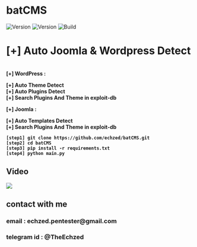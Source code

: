 <h1>batCMS</h1>
<img src="https://img.shields.io/badge/batCMS-1.0-brightgreen.svg" alt="Version" data-canonical-src="https://img.shields.io/badge/XAttacker-2.5-brightgreen.svg?maxAge=259200" style="max-width:100%;"></a>
    <img src="https://img.shields.io/badge/batCMS-1.0-brightgreen.svg" alt="Version" data-canonical-src="https://img.shields.io/badge/python-3.*-brightgreen.svg?maxAge=259200" style="max-width:100%;"></a>
<img src="https://img.shields.io/badge/Supported%20OS-Linux%2FWindows-brightgreengreen.svg" alt="Build" data-canonical-src="https://img.shields.io/badge/Supported%20OS-Linux%2FWindows-brightgreengreen.svg" style="max-width:100%;"></a>
<h1>[+] Auto Joomla & Wordpress Detect</h1><br>
    <b>[+] WordPress :<br>
<p>[+]  Auto Theme Detect<br>
  [+]  Auto Plugins Detect<br>
  [+]  Search Plugins And Theme in exploit-db</p>
  <b>[+] Joomla :<br>
<p>[+]  Auto Templates Detect<br>
      [+]  Search Plugins And Theme in exploit-db</p>
    
```
[step1] git clone https://github.com/echzed/batCMS.git
[step2] cd batCMS
[step3] pip install -r requirements.txt
[step4] python main.py
```

<h2>Video</h2>
<a href="https://www.youtube.com/watch?v=7DNxqy1Nbfc"><img src="https://i.imgur.com/AY8gSFw.jpg" style="max-width:100%;"></a>

<h2>contact with me</h2>
<h3>email : echzed.pentester@gmail.com</h3>
<h3>telegram id : @TheEchzed</h3>
